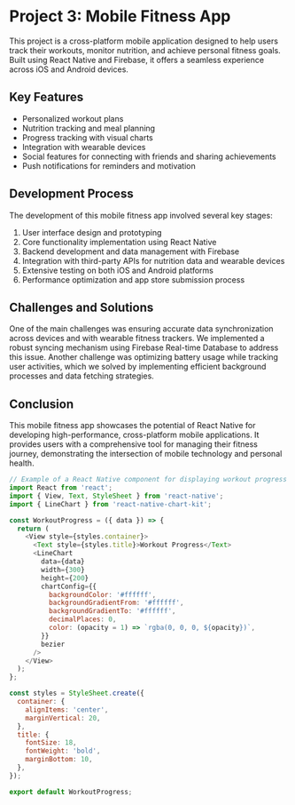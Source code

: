 # Project 3: Mobile Fitness App

This project is a cross-platform mobile application designed to help users track their workouts, monitor nutrition, and achieve personal fitness goals. Built using React Native and Firebase, it offers a seamless experience across iOS and Android devices.

## Key Features

- Personalized workout plans
- Nutrition tracking and meal planning
- Progress tracking with visual charts
- Integration with wearable devices
- Social features for connecting with friends and sharing achievements
- Push notifications for reminders and motivation

## Development Process

The development of this mobile fitness app involved several key stages:

1. User interface design and prototyping
2. Core functionality implementation using React Native
3. Backend development and data management with Firebase
4. Integration with third-party APIs for nutrition data and wearable devices
5. Extensive testing on both iOS and Android platforms
6. Performance optimization and app store submission process

## Challenges and Solutions

One of the main challenges was ensuring accurate data synchronization across devices and with wearable fitness trackers. We implemented a robust syncing mechanism using Firebase Real-time Database to address this issue. Another challenge was optimizing battery usage while tracking user activities, which we solved by implementing efficient background processes and data fetching strategies.

## Conclusion

This mobile fitness app showcases the potential of React Native for developing high-performance, cross-platform mobile applications. It provides users with a comprehensive tool for managing their fitness journey, demonstrating the intersection of mobile technology and personal health.

```javascript
// Example of a React Native component for displaying workout progress
import React from 'react';
import { View, Text, StyleSheet } from 'react-native';
import { LineChart } from 'react-native-chart-kit';

const WorkoutProgress = ({ data }) => {
  return (
    <View style={styles.container}>
      <Text style={styles.title}>Workout Progress</Text>
      <LineChart
        data={data}
        width={300}
        height={200}
        chartConfig={{
          backgroundColor: '#ffffff',
          backgroundGradientFrom: '#ffffff',
          backgroundGradientTo: '#ffffff',
          decimalPlaces: 0,
          color: (opacity = 1) => `rgba(0, 0, 0, ${opacity})`,
        }}
        bezier
      />
    </View>
  );
};

const styles = StyleSheet.create({
  container: {
    alignItems: 'center',
    marginVertical: 20,
  },
  title: {
    fontSize: 18,
    fontWeight: 'bold',
    marginBottom: 10,
  },
});

export default WorkoutProgress;
```